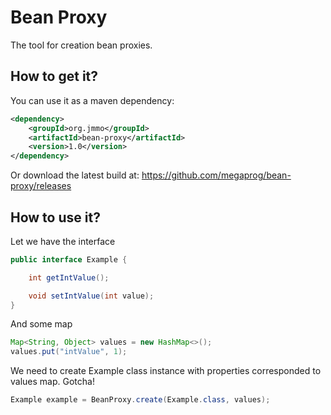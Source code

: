 # Bean Proxy

The tool for creation bean proxies.

## How to get it?

You can use it as a maven dependency:

```xml
<dependency>
    <groupId>org.jmmo</groupId>
    <artifactId>bean-proxy</artifactId>
    <version>1.0</version>
</dependency>
```

Or download the latest build at:
    https://github.com/megaprog/bean-proxy/releases

## How to use it?

Let we have the interface

```java
public interface Example {

    int getIntValue();

    void setIntValue(int value);
}
```
   
And some map

```java
Map<String, Object> values = new HashMap<>();
values.put("intValue", 1);
```

We need to create Example class instance with properties corresponded to values map. Gotcha!

```java
Example example = BeanProxy.create(Example.class, values);
```
